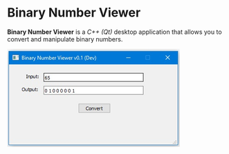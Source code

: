 # Binary Number Viewer

**Binary Number Viewer** is a *C++ (Qt)* desktop application that allows you to convert and manipulate binary numbers.

<img src="screenshots/screenshot-main-window.jpg" width="399" height="227">
